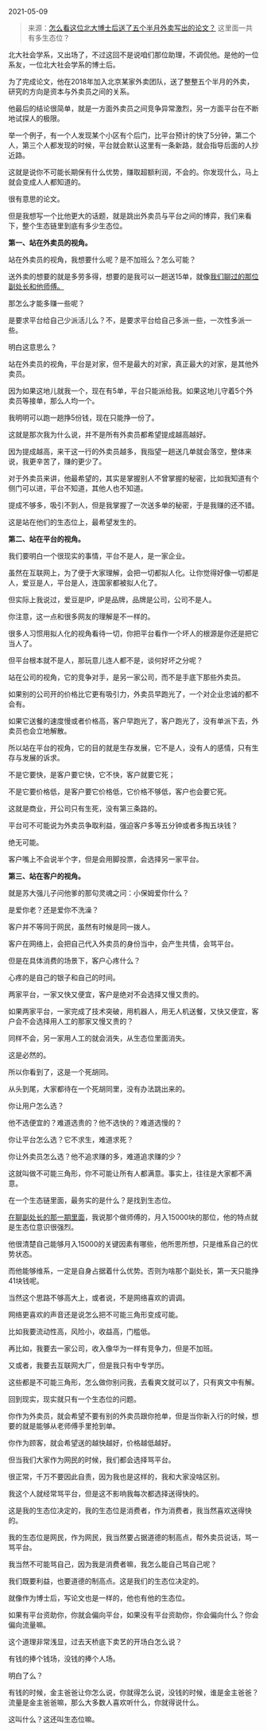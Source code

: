 2021-05-09

> 来源：[怎么看这位北大博士后送了五个半月外卖写出的论文？](http://mp.weixin.qq.com/s?__biz=MzU0MjYwNDU2Mw==&mid=2247498603&idx=1&sn=eee1743e5c2cd60e53f87e46c51902db&chksm=fb1a9717cc6d1e0188b48bd4c4b915eb3e69833c7e1009d5e84f7e29162e79dacd0ba9bd5998&scene=27#wechat_redirect)
> 这里面一共有多生态位？

北大社会学系，又出场了，不过这回不是说咱们那位助理，不调侃他。是他的一位系友，一位北大社会学系的博士后。  

  

为了完成论文，他在2018年加入北京某家外卖团队，送了整整五个半月的外卖，研究的方向是资本与外卖员之间的关系。  

  

他最后的结论很简单，就是一方面外卖员之间竞争异常激烈，另一方面平台在不断地试探人的极限。  

  

举一个例子，有一个人发现某个小区有个后门，比平台预计的快了5分钟，第二个人，第三个人都发现的时候，平台就会默认这里有一条新路，就会指导后面的人抄近路。  

  

这就是说你不可能长期保有什么优势，赚取超额利润，不会的。你发现什么，马上就会变成人人都知道的。  

  

很有意思的论文。  

  

但是我想写一个比他更大的话题，就是跳出外卖员与平台之间的博弈，我们来看下，整个生态链里到底有多少生态位。

  

 **第一、站在外卖员的视角。**

  

站在外卖员的视角，我想要什么呢？是不加班么？怎么可能？

  

送外卖的想要的就是多劳多得，想要的是我可以一趟送15单，就像[我们聊过的那位副处长和他师傅。](https://mp.weixin.qq.com/s?__biz=MzU0MjYwNDU2Mw==&mid=2247498425&idx=2&sn=165c42bb665415ec42abe894d3e9fe64&chksm=fb1a96c5cc6d1fd38e95944d9db26de5e82902bd0c9413afc6346ca77be00cc40a63207dabc1&token=712789321&lang=zh_CN&scene=21#wechat_redirect)

  

那怎么才能多赚一些呢？

  

是要求平台给自己少派活儿么？不，是要求平台给自己多派一些，一次性多派一些。  

  

明白这意思么？  

  

站在外卖员的视角，平台是对家，但不是最大的对家，真正最大的对家，是其他外卖员。

  

因为如果这地儿就我一个，现在有5单，平台只能派给我。如果这地儿守着5个外卖员等接单，那么人均一个。  

  

我明明可以跑一趟挣5份钱，现在只能挣一份了。

  

这就是那次我为什么说，并不是所有外卖员都希望提成越高越好。

  

因为提成越高，来干这一行的外卖员越多，我指望一趟送几单就会落空，整体来说，我更辛苦了，赚的更少了。

  

对于外卖员来讲，他最希望的，其实是掌握别人不曾掌握的秘密，比如我知道有个侧门可以进，平台不知道，其他人也不知道。  

  

提成不够多，吸引不到人，但是我掌握了一次送多单的秘密，于是我赚的还不错。

  

这是站在他们的生态位上，最希望发生的。

  

 **第二、站在平台的视角。**

  

我们要明白一个很现实的事情，平台不是人，是一家企业。

  

虽然在互联网上，为了便于大家理解，会把一切都拟人化。让你觉得好像一切都是人，爱豆是人，平台是人，连国家都被拟人化了。

  

但实际上我说过，爱豆是IP，IP是品牌，品牌是公司，公司不是人。

  

你注意，这一点和很多网友的理解是不一样的。

  

很多人习惯用拟人化的视角看待一切，你把平台看作一个坏人的根源是你还是把它当人了。

  

但平台根本就不是人，那玩意儿连人都不是，谈何好坏之分呢？

  

站在公司的视角，它的竞争对手，是另一家公司，而不是手底下那些外卖员。

  

如果别的公司开的价格比它更有吸引力，外卖员早跑光了，一个对企业忠诚的都不会有。  

  

如果它送餐的速度慢或者价格高，客户早跑光了，客户跑光了，没有单派下去，外卖员也会立地解散。

  

所以站在平台的视角，它的目的就是生存发展，它不是人，没有人的感情，只有生存与发展的诉求。

  

不是它要快，是客户要它快，它不快，客户就要它死；

不是它要价格低，是客户要它价格低，它价格不够低，客户也会要它死。  

  

这就是商业，开公司只有生死，没有第三条路的。

  

平台可不可能说为外卖员争取利益，强迫客户多等五分钟或者多掏五块钱？  

  

绝无可能。

  

客户嘴上不会说半个字，但是会用脚投票，会选择另一家平台。

  

 **第三、站在客户的视角。**

  

就是苏大强儿子问他爹的那句灵魂之问：小保姆爱你什么？  

  

是爱你老？还是爱你不洗澡？

  

客户并不等同于网民，虽然有时候是同一拨人。  

  

客户在网络上，会把自己代入外卖员的身份当中，会产生共情，会骂平台。

  

但是在具体消费的场景下，客户心疼什么？

  

心疼的是自己的银子和自己的时间。

  

两家平台，一家又快又便宜，客户是绝对不会选择又慢又贵的。  

  

如果两家平台，一家完成了技术突破，用机器人，用无人机送餐，又快又便宜，客户会不会选择用人工的那家又慢又贵的？  

  

同样不会，另一家用人工的就会消失，从生态位里面消失。

  

这是必然的。

  

所以你看到了，这是一个死胡同。

  

从头到尾，大家都待在一个死胡同里，没有办法跳出来的。  

  

你让用户怎么选？

  

他不选便宜的？难道选贵的？他不选快的？难道选慢的？

  

你让平台怎么选？它不求生，难道求死？

  

你让外卖员怎么选？他不追求赚的多，难道追求赚的少？

  

这就叫做不可能三角形，你不可能让所有人都满意。事实上，往往是大家都不满意。

  

在一个生态链里面，最务实的是什么？是找到生态位。  

  

[在聊副处长的那一期里面](http://mp.weixin.qq.com/s?__biz=MzU0MjYwNDU2Mw==&mid=2247498425&idx=2&sn=165c42bb665415ec42abe894d3e9fe64&chksm=fb1a96c5cc6d1fd38e95944d9db26de5e82902bd0c9413afc6346ca77be00cc40a63207dabc1&scene=21#wechat_redirect)，我说那个做师傅的，月入15000块的那位，他的特点就是生态位意识很强烈。  

  

他很清楚自己能够月入15000的关键因素有哪些，他所思所想，只是维系自己的优势状态。  

  

而他能够维系，一定是自身占据着什么优势。否则为啥那个副处长，第一天只能挣41块钱呢。

  

当然这个思路不够高大上，或者说，不是网络喜欢的调调。

  

网络更喜欢的声音还是说怎么把不可能三角形变成可能。  

  

比如我要流动性高，风险小，收益高，门槛低。  

  

再比如，我要去一家公司，收入像华为一样有竞争力，但是不加班。

  

又或者，我要去互联网大厂，但是我只有中专学历。

  

这些都是不可能三角形，怎么做你别问我，去看爽文就可以了，只有爽文中有解。  

  

回到现实，现实就只有一个生态位的问题。

  

你作为外卖员，就会希望不要有别的外卖员跟你抢单，但是当你新入行的时候，想要的就是能够从老师傅手里抢到单。  

  

你作为顾客，就会希望送的越快越好，价格越低越好。

  

但当我们大家作为网民的时候，我们都会选择骂平台。

  

很正常，千万不要因此自责，因为我也是这样的，我和大家没啥区别。  

  

我这个人就经常骂平台，但是这不影响我每次都选择送得快的。  

  

这是我的生态位决定的，我的生态位是消费者，作为消费者，我当然喜欢送得快的。  

  

我的生态位是网民，作为网民，我当然要占据道德的制高点，帮外卖员说话，骂一骂平台。

  

我当然不可能骂自己，因为我是消费者嘛，我怎么能自己骂自己呢？  

  

我们既要利益，也要道德的制高点。这是我们的生态位决定的。  

  

就像作为博士后，写论文也是一样的，他也有他的生态位。

  

如果有平台资助你，你就会偏向平台，如果没有平台资助你，你会偏向什么？你会偏向流量嘛。

  

这个道理非常浅显，过去天桥底下卖艺的开场白怎么说？

  

有钱的捧个钱场，没钱的捧个人场。

  

明白了么？

  

有钱的时候，金主爸爸让你怎么说，你就得怎么说，没钱的时候，谁是金主爸爸？流量是金主爸爸嘛，那么大多数人喜欢听什么，你就得说什么。  

  

这叫什么？这还叫生态位嘛。

